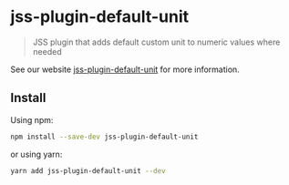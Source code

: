 # jss-plugin-default-unit

> JSS plugin that adds default custom unit to numeric values where needed

See our website [jss-plugin-default-unit](https://cssinjs.org/jss-plugin-default-unit?v=v10.0.0-alpha.8) for more information.

## Install

Using npm:

```sh
npm install --save-dev jss-plugin-default-unit
```

or using yarn:

```sh
yarn add jss-plugin-default-unit --dev
```
